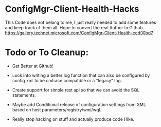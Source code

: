 # ConfigMgr-Client-Health-Hacks
This Code does not belong to me, I just really needed to add some features and keep track of them all. Hope to convert the real Author to Github https://gallery.technet.microsoft.com/ConfigMgr-Client-Health-ccd00bd7

# Todo or To Cleanup:
* Get Better at Github!

* Look into writing a better log function that can also be configured by config xml to be cmtrace compatible or a "legacy" log.

* Create support for simple rest api so that we can avoid the SQL statements.

* Maybe add Conditional release of configuration settings from XML based on host parameters/registry/wmi/wql.

* Really stop hacking on stuff and actually produce code I like.
